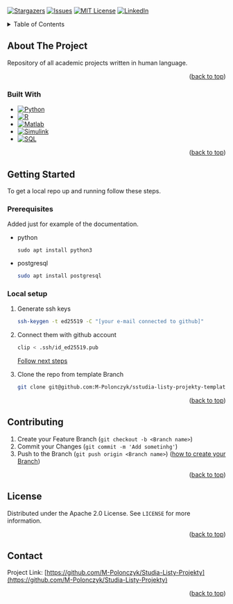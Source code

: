 ﻿<a name="readme-top"></a>
<!-- [![Contributors][contributors-shield]][contributors-url]
[![Forks][forks-shield]][forks-url] -->
[![Stargazers][stars-shield]][stars-url]
[![Issues][issues-shield]][issues-url]
[![MIT License][license-shield]][license-url]
[![LinkedIn][linkedin-shield]][linkedin-url]


<!-- TABLE OF CONTENTS -->
<details>
  <summary>Table of Contents</summary>
  <ol>
    <li>
      <a href="#about-the-project">About The Project</a>
      <ul>
        <li><a href="#built-with">Built With</a></li>
      </ul>
    </li>
    <li>
      <a href="#getting-started">Getting Started</a>
      <ul>
        <li><a href="#prerequisites">Prerequisites</a></li>
        <li><a href="#local-setup">Installation</a></li>
      </ul>
    </li>
    <li><a href="#contributing">Contributing</a></li>
    <li><a href="#license">License</a></li>
    <li><a href="#contact">Contact</a></li>
  </ol>
</details>

## About The Project
Repository of all academic projects written in human language.

<p align="right">(<a href="#readme-top">back to top</a>)</p>


### Built With

* [![Python][Python.io]][Python-url]
* [![R][R.io]][R-url]
* [![Matlab][Matlab.io]][Matlab-url]
* [![Simulink][Simulink.io]][Simulink-url]
* [![SQL][SQL.io]][SQL-url]

<p align="right">(<a href="#readme-top">back to top</a>)</p>


<!-- GETTING STARTED -->
## Getting Started

To get a local repo up and running follow these steps. 

### Prerequisites

Added just for example of the documentation.
* python
  ```shthem
  sudo apt install python3
  ```
* postgresql
  ```sh
  sudo apt install postgresql
  ```

### Local setup

1. Generate ssh keys
   ```sh
   ssh-keygen -t ed25519 -C "[your e-mail connected to github]"

   ```
2. Connect them with github account 
   ```sh
   clip < .ssh/id_ed25519.pub
   ```
   <p align="left"><a href="https://docs.github.com/en/authentication/connecting-to-github-with-ssh/adding-a-new-ssh-key-to-your-github-account#adding-a-new-ssh-key-to-your-account">Follow next steps</a></p>
   
3. Clone the repo from template Branch 
   ```sh
   git clone git@github.com:M-Polonczyk/sstudia-listy-projekty-template.git
   ```

<p align="right">(<a href="#readme-top">back to top</a>)</p>



<!-- CONTRIBUTING -->
## Contributing


1. Create your Feature Branch (`git checkout -b <Branch name>`)
2. Commit your Changes (`git commit -m 'Add sometinhg'`)
3. Push to the Branch (`git push origin <Branch name>`)
(<a href="#contributing">how to create your Branch</a>)
<p align="right">(<a href="#readme-top">back to top</a>)</p>


<!-- LICENSE -->
## License

Distributed under the Apache 2.0 License. See `LICENSE` for more information.

<p align="right">(<a href="#readme-top">back to top</a>)</p>



<!-- CONTACT -->
## Contact

Project Link: [https://github.com/M-Polonczyk/Studia-Listy-Projekty](https://github.com/M-Polonczyk/Studia-Listy-Projekty)

<p align="right">(<a href="#readme-top">back to top</a>)</p>



<!-- MARKDOWN LINKS & IMAGES -->
<!-- https://www.markdownguide.org/basic-syntax/#reference-style-links -->
[contributors-shield]: https://img.shields.io/github/all-contributors/M-Polonczyk/Studia-Listy-Projekty/main
[contributors-url]: https://github.com/M-Polonczyk/Studia-Listy-Projekty/graphs/contributors
[forks-shield]: https://img.shields.io/github/forks/M-Polonczyk/Studia-Listy-Projekty.svg?style=for-the-badge
[forks-url]: https://github.com/M-Polonczyk/Studia-Listy-Projekty/network/members
[stars-shield]: https://img.shields.io/github/stars/M-Polonczyk/Studia-Listy-Projekty.svg?style=for-the-badge
[stars-url]: https://github.com/M-Polonczyk/Studia-Listy-Projekty/stargazers
[issues-shield]: https://img.shields.io/github/issues/M-Polonczyk/Studia-Listy-Projekty.svg?style=for-the-badge
[issues-url]: https://github.com/M-Polonczyk/Studia-Listy-Projekty/issues
[license-shield]: https://img.shields.io/github/license/M-Polonczyk/Studia-Listy-Projekty.svg?style=for-the-badge
[license-url]: https://github.com/M-Polonczyk/Studia-Listy-Projekty/blob/main/LICENSE
[linkedin-shield]: https://img.shields.io/badge/-LinkedIn-black.svg?style=for-the-badge&logo=linkedin&colorB=555
[linkedin-url]: https://linkedin.com/in/mieszko-polonczyk
<!-- Needs fixing -->
[python.io]: https://img.shields.io/badge/Python-grey?style=for-the-badge&logo=python
[Python-url]: https://www.python.org/
[R.io]: https://img.shields.io/badge/R%20Project-blue?style=for-the-badge&logo=r
[R-url]: https://www.r-project.org/about.html
[Matlab.io]: https://img.shields.io/badge/matlab-red?style=for-the-badge&logo=matlab
[Matlab-url]: https://www.mathworks.com/products/matlab.html
[Simulink.io]: https://img.shields.io/badge/simulink-red?style=for-the-badge&logo=simulink
[Simulink-url]: https://www.mathworks.com/products/simulink.html
[SQL.io]: https://img.shields.io/badge/sql-blue?style=for-the-badge&logo=sql
[SQL-url]: https://www.mysql.com/downloads/
